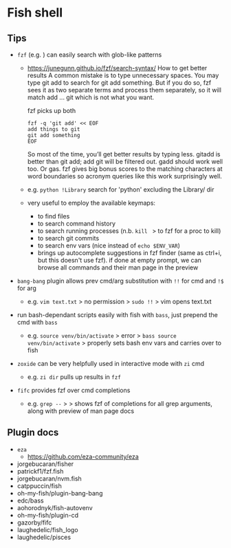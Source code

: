 # Fish shell

## Tips

- `fzf` (e.g. <c-f>) can easily search with glob-like patterns

  - https://junegunn.github.io/fzf/search-syntax/
    How to get better results
    A common mistake is to type unnecessary spaces. You may type git add to search for git add something. But if you do so, fzf sees it as two separate terms and process them separately, so it will match add ... git which is not what you want.

    fzf picks up both

    ```
    fzf -q 'git add' << EOF
    add things to git
    git add something
    EOF
    ```

    So most of the time, you’ll get better results by typing less.
    gitadd is better than git add; add git will be filtered out.
    gadd should work well too.
    Or gas. fzf gives big bonus scores to the matching characters at word boundaries so acronym queries like this work surprisingly well.

  - e.g. `python !Library` search for 'python' excluding the Library/ dir
  - very useful to employ the available keymaps:
    - <c-f> to find files
    - <c-s> to search command history
    - <c-p> to search running processes (n.b. `kill ` > <tab> to fzf for a proc to kill)
    - <c-g> to search git commits
    - <c-v> to search env vars (nice instead of `echo $ENV_VAR`)
    - <tab> brings up autocomplete suggestions in fzf finder (same as ctrl+i, but this doesn't use fzf). if done at empty prompt, we can browse all commands and their man page in the preview

- `bang-bang` plugin allows prev cmd/arg substitution with `!!` for cmd and `!$` for arg
  - e.g. `vim text.txt` > no permission > `sudo !!` > vim opens text.txt
- run bash-dependant scripts easily with fish with `bass`, just prepend the cmd with `bass`
  - e.g. `source venv/bin/activate` > error > `bass source venv/bin/activate` > properly sets bash env vars and carries over to fish
- `zoxide` can be very helpfully used in interactive mode with `zi` cmd
  - e.g. `zi dir` pulls up results in `fzf`
- `fifc` provides fzf over cmd completions
  - e.g. `grep --` > <tab> > shows fzf of completions for all grep arguments, along with preview of man page docs

## Plugin docs

- `eza`
  - https://github.com/eza-community/eza
- jorgebucaran/fisher
- patrickf1/fzf.fish
- jorgebucaran/nvm.fish
- catppuccin/fish
- oh-my-fish/plugin-bang-bang
- edc/bass
- aohorodnyk/fish-autovenv
- oh-my-fish/plugin-cd
- gazorby/fifc
- laughedelic/fish_logo
- laughedelic/pisces
